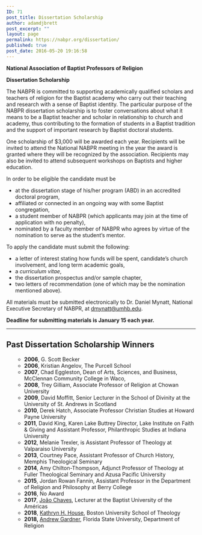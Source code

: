 ```yaml
---
ID: 71
post_title: Dissertation Scholarship
author: adamdjbrett
post_excerpt: ""
layout: page
permalink: https://nabpr.org/dissertation/
published: true
post_date: 2016-05-20 19:16:58
---
```

<strong>National Association of Baptist Professors of Religion</strong>

<strong>Dissertation Scholarship</strong>

The NABPR is committed to supporting academically qualified scholars and teachers of religion for the Baptist academy who carry out their teaching and research with a sense of Baptist identity. The particular purpose of the NABPR dissertation scholarship is to foster conversations about what it means to be a Baptist teacher and scholar in relationship to church and academy, thus contributing to the formation of students in a Baptist tradition and the support of important research by Baptist doctoral students.

One scholarship of $3,000 will be awarded each year. Recipients will be invited to attend the National NABPR meeting in the year the award is granted where they will be recognized by the association. Recipients may also be invited to attend subsequent workshops on Baptists and higher education.

In order to be eligible the candidate must be

<ul>
    <li>at the dissertation stage of his/her program (ABD) in an accredited doctoral program,</li>
    <li>affiliated or connected in an ongoing way with some Baptist congregation,</li>
    <li>a student member of NABPR (which applicants may join at the time of application with no penalty),</li>
    <li>nominated by a faculty member of NABPR who agrees by virtue of the nomination to serve as the student’s mentor.</li>
</ul>

To apply the candidate must submit the following:

<ul>
    <li>a letter of interest stating how funds will be spent, candidate’s church involvement, and long term academic goals,</li>
    <li>a <em>curriculum vitae</em>,</li>
    <li>the dissertation prospectus and/or sample chapter,</li>
    <li>two letters of recommendation (one of which may be the nomination mentioned above).</li>
</ul>

All materials must be submitted electronically to Dr. Daniel Mynatt, National Executive Secretary of NABPR, at <a href="mailto:dmynatt@umhb.edu">dmynatt@umhb.edu</a>.

<strong>Deadline for submitting materials is January 15 each year.</strong>

<hr />

<h2>Past Dissertation Scholarship Winners</h2>

<ul>
    <li style="list-style-type: none;">
<ul>
    <li><strong>2006</strong>, G. Scott Becker</li>
    <li><strong>2006</strong>, Kristian Angelov, The Purcell School</li>
    <li><strong>2007</strong>, Chad Eggleston, Dean of Arts, Sciences, and Business, McClennan Community College in Waco,</li>
    <li><strong>2008</strong>, Trey Gilliam, Associate Professor of Religion at Chowan University</li>
    <li><strong>2009</strong>, David Moffitt, Senior Lecturer in the School of Divinity at the University of St. Andrews in Scotland</li>
    <li><strong>2010</strong>, Derek Hatch, Associate Professor Christian Studies at Howard Payne University</li>
    <li><strong>2011</strong>, David King, Karen Lake Buttrey Director, Lake Institute on Faith &amp; Giving and Assistant Professor, Philanthropic Studies at Indiana University</li>
    <li><strong>2012</strong>, Melanie Trexler, is Assistant Professor of Theology at Valparaiso University</li>
    <li><strong>2013</strong>, Courtney Pace, Assistant Professor of Church History, Memphis Theological Seminary</li>
    <li><strong>2014</strong>, Amy Chilton-Thompson, Adjunct Professor of Theology at Fuller Theological Seminary and Azusa Pacific University</li>
    <li><strong>2015</strong>, Jordan Rowan Fannin, Assistant Professor in the Department of Religion and Philosophy at Berry College</li>
    <li><strong>2016</strong>, No Award</li>
    <li><strong>2017</strong>, <a href="https://nabpr.org/announcing-dr-chaves-2018-nabpr-dissertation-fellowship/">João Chaves</a>, Lecturer at the Baptist University of the Américas</li>
    <li><strong>2018</strong>, <a href="https://nabpr.org/congratulations-to-dissertation-scholarship-awardees-kathryn-house-andrew-gardner/">Kathryn H. House</a>, Boston University School of Theology</li>
    <li><strong>2018, </strong><a href="https://nabpr.org/congratulations-to-dissertation-scholarship-awardees-kathryn-house-andrew-gardner/">Andrew Gardner</a>, Florida State University, Department of Religion</li>
</ul>
</li>
</ul>